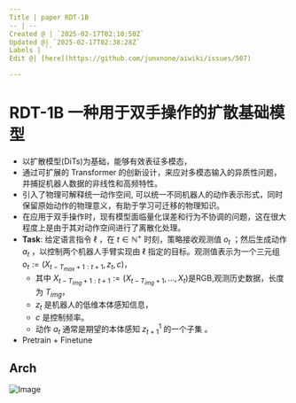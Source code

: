 ```yaml
---
Title | paper RDT-1B
-- | --
Created @ | `2025-02-17T02:10:50Z`
Updated @| `2025-02-17T02:38:28Z`
Labels | ``
Edit @| [here](https://github.com/junxnone/aiwiki/issues/507)

---
```

# RDT-1B 一种用于双手操作的扩散基础模型


 - 以扩散模型(DiTs)为基础，能够有效表征多模态，
 - 通过可扩展的 Transformer 的创新设计，来应对多模态输入的异质性问题，并捕捉机器人数据的非线性和高频特性。
- 引入了物理可解释统一动作空间, 可以统一不同机器人的动作表示形式，同时保留原始动作的物理意义，有助于学习可迁移的物理知识。
- 在应用于双手操作时，现有模型面临量化误差和行为不协调的问题，这在很大程度上是由于其对动作空间进行了离散化处理。
- **Task**:  给定语言指令 $\ell$ ，在 $t \in \mathbb{N}^{+}$ 时刻，策略接收观测值 $o_{t}$ ；然后生成动作 $a_{t}$ ，以控制两个机器人手臂实现由 $\ell$ 指定的目标。观测值表示为一个三元组 $o_{t}:=(X_{t - T_{max} + 1 : t + 1}, z_{t}, c)$，
  - 其中 $X_{t - T_{img} + 1 : t + 1}:=(X_{t - T_{img} + 1}, \ldots, X_{t})$是RGB,观测历史数据，长度为 $T_{img}$，
  - $z_t$ 是机器人的低维本体感知信息，
  - $c$ 是控制频率。
  - 动作 $a_t$ 通常是期望的本体感知 $z_{t + 1}^1$ 的一个子集 。
- Pretrain + Finetune  

## Arch

![Image](https://github.com/user-attachments/assets/7fd22583-afcf-4e78-a953-cd00cb2b0c6b)


